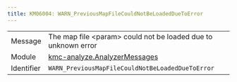 ```yaml
---
title: KM06004: WARN_PreviousMapFileCouldNotBeLoadedDueToError
---
```


|            |           |
|------------|---------- |
| Message    | The map file &lt;param&gt; could not be loaded due to unknown error |
| Module     | [kmc-analyze.AnalyzerMessages](kmc-analyze.analyzermessages) |
| Identifier | `WARN_PreviousMapFileCouldNotBeLoadedDueToError` |


